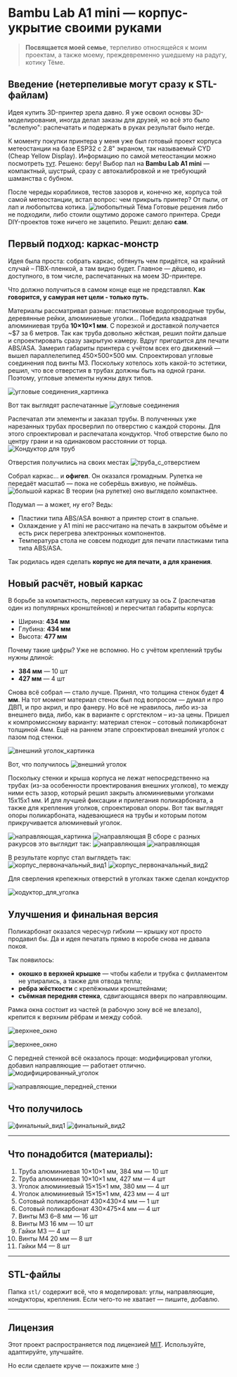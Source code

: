 # Bambu Lab A1 mini — корпус-укрытие своими руками

> **Посвящается моей семье**, терпеливо относящейся к моим проектам, а также моему, преждевременно ушедшему на радугу, котику Тёме.

## Введение (нетерпеливые могут сразу к STL-файлам)

Идея купить 3D-принтер зрела давно. Я уже освоил основы 3D-моделирования, иногда делал заказы для друзей, но всё это было "вслепую": распечатать и подержать в руках результат было негде.

К моменту покупки принтера у меня уже был готовый проект корпуса метеостанции на базе ESP32 с 2.8" экраном, так называемый CYD (Cheap Yellow Display). Информацию по самой метеостанции можно посмотреть [тут](https://github.com/igor-gia/Meteo). Решено: беру! Выбор пал на **Bambu Lab A1 mini** — компактный, шустрый, сразу с автокалибровкой и не требующий шаманства с бубном.

После череды корабликов, тестов зазоров и, конечно же, корпуса той самой метеостанции, встал вопрос: чем прикрыть принтер? От пыли, от лап и любопытсва котика.
![любопытный Тёма](img/cat.JPG)
Готовые решения либо не подходили, либо стоили ощутимо дороже самого принтера. Среди DIY-проектов тоже ничего не зацепило. Решил: делаю **сам**.

## Первый подход: каркас-монстр

Идея была проста: собрать каркас, обтянуть чем придётся, на крайний случай – ПВХ-пленкой, а там видно будет. Главное — дёшево, из доступного, в том числе, распечатанных на моем 3D-принтере.

Что должно получиться в самом конце еще не представлял. **Как говорится, у самурая нет цели - только путь.**

Материалы рассматривал разные: пластиковые водопроводные трубы, деревянные рейки, алюминиевые уголки… Победила квадратная алюминиевая труба **10×10×1 мм**. С порезкой и доставкой получается \~\$7 за 6 метров.
Так как труба довольно жёсткая, решил пойти дальше и спроектировать сразу закрытую камеру. Вдруг пригодится для печати ABS/ASA. Замерил габариты принтера с учётом всех его движений — вышел параллелепипед 450×500×500 мм.
Спроектировал угловые соединения под винты M3. Поскольку хотелось хоть какой-то эстетики, решил, что все отверстия в трубах должны быть на одной грани. Поэтому, угловые элементы нужны двух типов.

![угловые соединения_картинка](img/inner_corners_dr.JPG)

Вот так выглядят распечатанные
![угловые соединения](img/inner_corner.JPG)

Распечатал эти элементы и заказал трубы. В полученных уже нарезанных трубах просверлил по отверстию с каждой стороны. Для этого спроектировал и распечатала кондуктор. Чтоб отверстие было по центру грани и на одинаковом расстоянии от торца. 
![Кондуктор для труб](img/pipe_drilling_conductor.JPG)

Отверстия получились на своих местах
![труба_с_отверстием](img/pipe_hole.JPG)

Собрал каркас… и **офигел**. Он оказался громадным. Рулетка не передаёт масштаб — пока не соберёшь вживую, не поймёшь.
![большой каркас](img/big_enclouse.JPG)
В теории (на рулетке) оно выглядело компактнее. 

Подумал — а может, ну его? Ведь:

* Пластики типа ABS/ASA воняют а принтер стоит в спальне.
* Охлаждение у A1 mini не рассчитано на печать в закрытом объёме и есть риск перегрева электронных компонентов.
* Температура стола не совсем подходит для печати пластиками типа типа ABS/ASA.

Так родилась идея сделать **корпус не для печати, а для хранения**.
## Новый расчёт, новый каркас

В борьбе за компактность, перевесил катушку за ось Z (распечатав один из популярных кронштейнов) и пересчитал габариты корпуса:

* Ширина: **434 мм**
* Глубина: **434 мм**
* Высота: **477 мм**

Почему такие цифры? Уже не вспомню. Но с учётом креплений трубы нужны длиной:

* **384 мм** — 10 шт
* **427 мм** — 4 шт

Снова всё собрал — стало лучше. Принял, что толщина стенок будет **4 мм**. На тот момент материал стенок был под вопросом — думал и про ДВП, и про акрил, и про фанеру. Но всё не нравилось, либо из-за внешнего вида, либо, как в варианте с оргстеклом – из-за цены. Пришел к компромиссному варианту: материал стенок – сотовый поликарбонат толщиной 4мм.
Ещё на раннем этапе спроектировал внешний уголок с пазом под стенки.

![внешний уголок_картинка](img/outer_corner_dr.JPG)

Вот, что получилось
![внешний уголок](img/outer_corner.JPG)

Поскольку стенки и крыша корпуса не лежат непосредственно на трубах (из-за особенности проектирования внешних уголков), то между ними есть зазор, который решил закрыть алюминиевыми уголками 15х15х1 мм. И для лучшей фиксации и прилегания поликарбоната, а также для крепления уголков, спроектировал опоры.
Вот так выглядят опоры поликарбоната, надевающиеся на трубы и которым потом прикручивается алюминевый уголок.

![направляющая_картинка](img/main_guide_dr.JPG)
![направляющая](img/main_guide.JPG)
В сборе с разных ракурсов это выглядит так:
![направляющая](img/main_guide_joint.JPG)
![направляющая](img/main_guide_joint2.JPG)

В результате корпус стал выглядеть так:
![корпус_первоначальный_вид1](img/enclouse1.JPG)
![корпус_первоначальный_вид2](img/enclouse2.JPG)

Для сверления крепежных отверстий в уголках также сделал кондуктор

![кодуктор_для_уголка](img/corner_drilling_conductor_dr.JPG)

## Улучшения и финальная версия

Поликарбонат оказался чересчур гибким — крышку кот просто продавил бы. Да и идея печатать прямо в коробе снова не давала покоя.

Так появилось:

* **окошко в верхней крышке** — чтобы кабели и трубка с филламентом не упирались, а также для отвода тепла;
* **ребра жёсткости** с крепёжными кронштейнами;
* **съёмная передняя стенка**, сдвигающаяся вверх по направляющим.

Рамка окна состоит из частей (в рабочую зону всё не влезало), крепится к верхним рёбрам и между собой.

![верхнее_окно](img/top_window_dr.JPG)

![верхнее_окно](img/top_window.JPG)

С передней стенкой всё оказалось проще: модифицировал уголки, добавил направляющие — работает отлично.
![модифицированный_уголок](img/outer_corner_sliding.JPG)

![направляющие_передней_стенки](img/sliding_guide.JPG)

## Что получилось

![финальный_вид1](img/final_enclouse1.JPG)
![финальный_вид2](img/final_enclouse2.JPG)

---

## Что понадобится (материалы):

1. Труба алюминиевая 10×10×1 мм, 384 мм — 10 шт
2. Труба алюминиевая 10×10×1 мм, 427 мм — 4 шт
3. Уголок алюминиевый 15×15×1 мм, 380 мм — 4 шт
4. Уголок алюминиевый 15×15×1 мм, 423 мм — 4 шт
5. Сотовый поликарбонат 430×430×4 мм — 1 шт
6. Сотовый поликарбонат 430×475×4 мм — 4 шт
7. Винты M3 6–8 мм — 16 шт
8. Винты M3 16 мм — 10 шт
9. Гайки M3 — 4 шт
10. Винты M4 20 мм — 8 шт
11. Гайки M4 — 8 шт

---

## STL-файлы

Папка `stl/` содержит всё, что я моделировал: углы, направляющие, кондукторы, крепления. Если чего-то не хватает — пишите, добавлю.

---

## Лицензия

Этот проект распространяется под лицензией [MIT](LICENSE). Используйте, адаптируйте, улучшайте.

Но если сделаете круче — покажите мне :)
